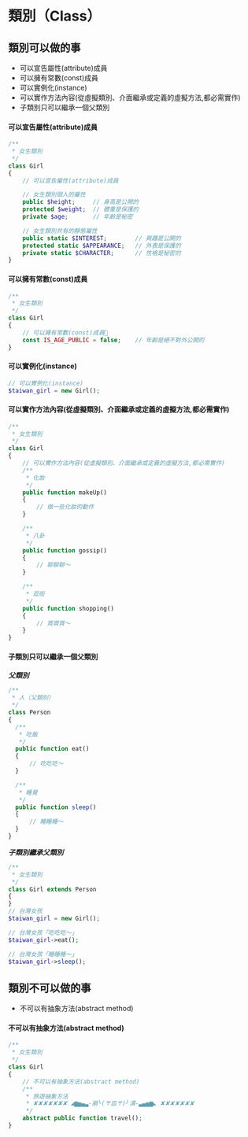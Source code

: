 # 類別（Class）

## 類別可以做的事

* 可以宣告屬性(attribute)成員
* 可以擁有常數(const)成員
* 可以實例化(instance)
* 可以實作方法內容(從虛擬類別、介面繼承或定義的虛擬方法,都必需實作)
* 子類別只可以繼承一個父類別

#### 可以宣告屬性(attribute)成員

```php
/**
 * 女生類別
 */
class Girl
{
    // 可以宣告屬性(attribute)成員

    // 女生類別個人的屬性
    public $height;     // 身高是公開的
    protected $weight;  // 體重是保護的
    private $age;       // 年齡是秘密

    // 女生類別共有的靜態屬性
    public static $INTEREST;        // 興趣是公開的
    protected static $APPEARANCE;   // 外表是保護的
    private static $CHARACTER;      // 性格是秘密的
}
```

#### 可以擁有常數(const)成員

```php
/**
 * 女生類別
 */
class Girl
{
    // 可以擁有常數(const)成員
    const IS_AGE_PUBLIC = false;    // 年齡是絕不對外公開的
}
```

#### 可以實例化(instance)

```php
// 可以實例化(instance)
$taiwan_girl = new Girl();
```

#### 可以實作方法內容(從虛擬類別、介面繼承或定義的虛擬方法,都必需實作)

```php
/**
 * 女生類別
 */
class Girl
{
    // 可以實作方法內容(從虛擬類別、介面繼承或定義的虛擬方法,都必需實作)
    /**
     * 化妝
     */
    public function makeUp()
    {
        // 做一些化妝的動作
    }

    /**
     * 八卦
     */
    public function gossip()
    {
        // 聊聊聊～
    }

    /**
     * 逛街
     */
    public function shopping()
    {
        // 買買買～
    }
}
```

#### 子類別只可以繼承一個父類別

***父類別***

```php
/**
 * 人（父類別）
 */
class Person
{
  /**
   * 吃飯
   */
  public function eat()
  {
      // 吃吃吃～
  }

  /**
   * 睡覺
   */
  public function sleep()
  {
      // 睡睡睡～
  }
}
```

***子類別繼承父類別***

```php
/**
 * 女生類別
 */
class Girl extends Person
{
}
// 台灣女孩
$taiwan_girl = new Girl();

// 台灣女孩「吃吃吃～」
$taiwan_girl->eat();

// 台灣女孩「睡睡睡～」
$taiwan_girl->sleep();
```

## 類別不可以做的事

* 不可以有抽象方法(abstract method)

#### 不可以有抽象方法(abstract method)

```php
/**
 * 女生類別
 */
class Girl
{
    // 不可以有抽象方法(abstract method)
    /**
     * 旅遊抽象方法
     * ✘✘✘✘✘✘✘ ◢▆▅▄▃-崩╰(〒皿〒)╯潰-▃▄▅▆◣ ✘✘✘✘✘✘✘
     */
    abstract public function travel();
}
```
